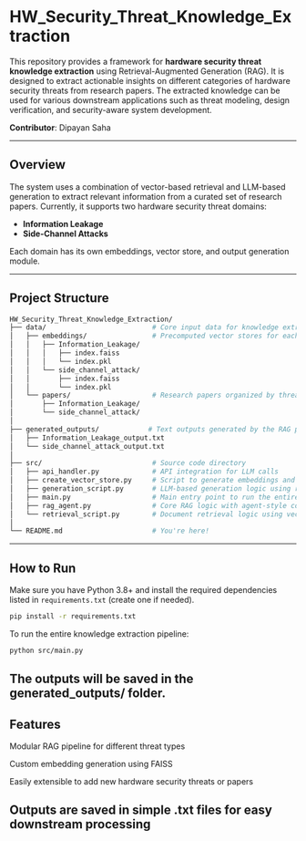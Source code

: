 # HW_Security_Threat_Knowledge_Extraction

This repository provides a framework for **hardware security threat knowledge extraction** using Retrieval-Augmented Generation (RAG). It is designed to extract actionable insights on different categories of hardware security threats from research papers. The extracted knowledge can be used for various downstream applications such as threat modeling, design verification, and security-aware system development.

**Contributor**: Dipayan Saha  

---

## Overview

The system uses a combination of vector-based retrieval and LLM-based generation to extract relevant information from a curated set of research papers. Currently, it supports two hardware security threat domains:

- **Information Leakage**
- **Side-Channel Attacks**

Each domain has its own embeddings, vector store, and output generation module.

---
## Project Structure
```bash
HW_Security_Threat_Knowledge_Extraction/ 
├── data/                          # Core input data for knowledge extraction 
│   ├── embeddings/                # Precomputed vector stores for each threat category 
│   │   ├── Information_Leakage/
│   │   │   ├── index.faiss
│   │   │   └── index.pkl
│   │   └── side_channel_attack/
│   │       ├── index.faiss
│   │       └── index.pkl
│   └── papers/                    # Research papers organized by threat type
│       ├── Information_Leakage/
│       └── side_channel_attack/
│
├── generated_outputs/            # Text outputs generated by the RAG pipeline
│   ├── Information_Leakage_output.txt
│   └── side_channel_attack_output.txt
│
├── src/                           # Source code directory
│   ├── api_handler.py             # API integration for LLM calls 
│   ├── create_vector_store.py     # Script to generate embeddings and create FAISS indexes
│   ├── generation_script.py       # LLM-based generation logic using retrieved documents
│   ├── main.py                    # Main entry point to run the entire pipeline
│   ├── rag_agent.py               # Core RAG logic with agent-style control over retrieval and generation
│   └── retrieval_script.py        # Document retrieval logic using vector search
│
└── README.md                      # You're here!
```

---

## How to Run

Make sure you have Python 3.8+ and install the required dependencies listed in `requirements.txt` (create one if needed).

```bash
pip install -r requirements.txt
```

To run the entire knowledge extraction pipeline:

```bash
python src/main.py
```

The outputs will be saved in the generated_outputs/ folder.
---

## Features
Modular RAG pipeline for different threat types

Custom embedding generation using FAISS

Easily extensible to add new hardware security threats or papers

Outputs are saved in simple .txt files for easy downstream processing
---